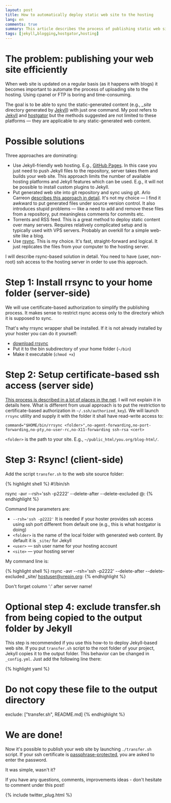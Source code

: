 ```yaml
---
layout: post
title: How to automatically deploy static web site to the hosting
lang: en
comments: true
summary: This article describes the process of publishing static web site in automated way using rsync. Publishing Jekyll-generated content to hostgator hosting is used as an example.
tags: [jekyll,blogging,hostgator,hosting]
---
```


# The problem: publishing your web site efficiently

When web site is updated on a regular basis (as it happens with blogs)  it becomes important to automate the process of uploading site to the hosting. Using cpanel or FTP is boring and
time-consuming. 

The goal is to be able to sync the static-generated content (e.g., *_site* directory generated by [Jekyll](http://jekyllrb.com/)) with just one command. My post refers to [Jekyll](http://jekyllrb.com/) and [hostgator](http://www.hostgator.com/) but the
methods suggested are not limited to these platforms &mdash; they are applicable to any static-generated web content.

<!--break-->

# Possible solutions

Three approaches are dominating:

+ Use Jekyll-friendly web hosting. E.g., [GitHub Pages](https://help.github.com/articles/using-jekyll-with-pages/). In this case you just need to push Jekyll files to the repository, server takes them and builds your web site. This approach limits the number of available hosting platforms and Jekyll features which can be used. E.g., it will not be possible to install custom plugins to Jekyll.
+ Put generated web site into git repository and sync using git. Arlo Carreon [describes this approach in detail](http://www.arlocarreon.com/blog/git/push-git-repo-into-shared-hosting-account-like-hostgator/). It's not my choice &mdash; I find it awkward to put generated files under source version control. It also introduces stupid problems &mdash; like a need to add and remove these files from a repository, put meaningless comments for commits etc.
+ Torrents and RSS feed. This is a great method to deploy static content over many servers. Requires relatively complicated setup and is typically used with VPS servers. Probably an overkill for a simple web-site like a blog.
+ Use [rsync](https://en.wikipedia.org/wiki/Rsync).  This is my choice. It's fast, straight-forward and logical. It just replicates the files from your computer to the hosting server.

I will describe rsync-based solution in detail. You need to have (user, non-root) ssh access to the hosting server in order to use this approach.

# Step 1: Install rrsync to your home folder (server-side)

We will use certificate-based authorization to simplify the publishing process. It makes sense to restrict rsync access only to the directory which it is supposed to sync.

That's why rrsync wrapper shall be installed. If it is not already installed by your hoster you can do it yourself:

- [download rrsync](http://ftp.samba.org/pub/unpacked/rsync/support/rrsync)
- Put it to the bin subdirectory of your home folder  (```~/bin```)
- Make it executable (```chmod +x```)

# Step 2: Setup certificate-based ssh access (server side)

[This process is described in a lot of places in the net](https://wiki.gentoo.org/wiki/SSH#Passwordless_Authentication). I will not explain it in details here. What is different from usual approach is to put the
restriction to certificate-based authorization in ```~/.ssh/authorized_key```). We will launch ```rrsync``` utility and supply it with the folder it shall have read-write access to:

```
command="$HOME/bin/rrsync <folder>",no-agent-forwarding,no-port-forwarding,no-pty,no-user-rc,no-X11-forwarding ssh-rsa <cert>
```

```<folder>``` is the path to your site. E.g., ```~/public_html/you.org/blog-html/```.

# Step 3: Rsync! (client-side)

Add the script ```transfer.sh``` to the web site source folder:

{% highlight shell %}
#!/bin/sh

rsync -avr --rsh='ssh -p2222' --delete-after --delete-excluded   <folder> <user>@<site>:
{% endhighlight %}

Command line parameters are:

- ```--rsh='ssh -p2222'``` It is needed if your hoster provides ssh access using ssh port different from default one (e.g., this is what hostgator is doing)
- ```<folder>``` is the name of the local folder with generated web content. By default it is ```_site/``` for Jekyll
- ```<user>``` &mdash; ssh user name for your hosting account
- ```<site>``` &mdash; your hosting server

My command line is:

{% highlight shell %}
rsync -avr --rsh='ssh -p2222' --delete-after --delete-excluded   _site/ hostuser@vrepin.org:
{% endhighlight %}

Don't forget column ':' after server name!

# Optional step 4: exclude transfer.sh from being copied to the output folder by Jekyll

This step is recommended if you use this how-to to deploy Jekyll-based web site. If you put ```transfer.sh``` script to the root folder of your project, Jekyll copies it to the output folder.
This behavior can be changed in ```_config.yml```. Just add the following line there:

{% highlight yaml %}
# Do not copy these file to the output directory
exclude: ["transfer.sh", README.md]
{% endhighlight %}

# We are done!

Now it's possible to publish your web site by launching ```./transfer.sh``` script. If your ssh certificate  is [passphrase-protected](https://martin.kleppmann.com/2013/05/24/improving-security-of-ssh-private-keys.html), you are asked to enter the password.

It was simple, wasn't it?

If you have any questions, comments, improvements ideas - don't hesitate to comment under this post!

{% include twitter_plug.html %}
